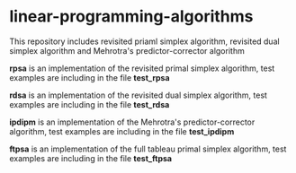 # linear-programming-algorithms
This repository includes revisited priaml simplex algorithm, revisited dual simplex algorithm and Mehrotra's predictor-corrector algorithm

**rpsa** is an implementation of the revisited primal simplex algorithm, test examples are including in the file **test_rpsa**

**rdsa** is an implementation of the revisited dual simplex algorithm, test examples are including in the file **test_rdsa**

**ipdipm** is an implementation of the Mehrotra's predictor-corrector algorithm, test examples are including in the file **test_ipdipm**

**ftpsa** is an implementation of the full tableau primal simplex algorithm, test examples are including in the file **test_ftpsa**
